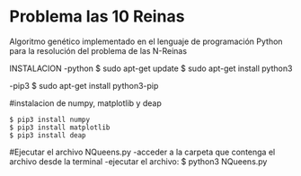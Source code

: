 # Problema las 10 Reinas


Algoritmo genético implementado en el lenguaje de programación Python para la resolución del problema de las N-Reinas


INSTALACION -python $ sudo apt-get update $ sudo apt-get install python3

-pip3 $ sudo apt-get install python3-pip

#instalacion de numpy, matplotlib y deap

    $ pip3 install numpy
    $ pip3 install matplotlib
    $ pip3 install deap

#Ejecutar el archivo NQueens.py -acceder a la carpeta que contenga el archivo desde la terminal -ejecutar el archivo: $ python3 NQueens.py

